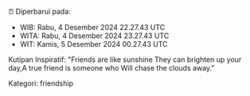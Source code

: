 ⏰ Diperbarui pada:
- WIB: Rabu, 4 Desember 2024 22.27.43 UTC
- WITA: Rabu, 4 Desember 2024 23.27.43 UTC
- WIT: Kamis, 5 Desember 2024 00.27.43 UTC

Kutipan Inspiratif:
"Friends are like sunshine They can brighten up your day,A true friend is someone who Will chase the clouds away."


Kategori: friendship

